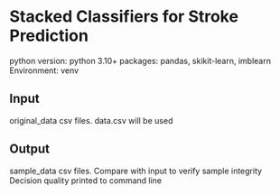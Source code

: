 # Stacked Classifiers for Stroke Prediction

python version: python 3.10+
packages: pandas, skikit-learn, imblearn
Environment: venv

## Input

original_data csv files. data.csv will be used

## Output

sample_data csv files. Compare with input to verify sample integrity
Decision quality printed to command line

